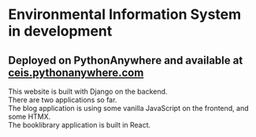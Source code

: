 # Environmental Information System in development

## Deployed on PythonAnywhere and available at [ceis.pythonanywhere.com](https://ceis.pythonanywhere.com/)

This website is built with Django on the backend.  
There are two applications so far.  
The blog application is using some vanilla JavaScript on the frontend, and some HTMX.  
The booklibrary application is built in React.

